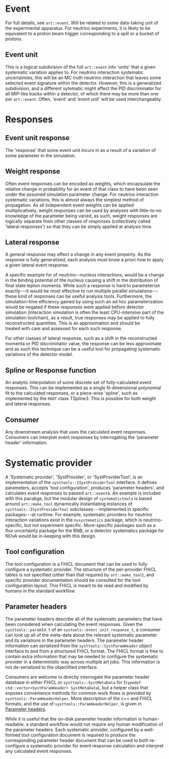 # Event

For full details, see `art::event`. Will be related to some data-taking unit
of the experimental apparatus. For neutrino experiments, it is likely to be
equivalent to a proton beam trigger corresponding to a spill or a bucket of
protons.

## Event unit

This is a logical subdivision of the full `art::event` into 'units' that a
given systematic variation applies to. For neutrino interaction systematic
uncertainties, this will be an MC truth neutrino interaction that leaves some
selected event signature within the detector. However, this is a generalized
subdivision, and a different sytematic might affect the PID discriminator for
all MIP-like tracks within a detector, of which there may be more than one
per `art::event`. Often, 'event' and 'event unit' will be used
interchangeably.

# Responses

## Event unit response

The 'response' that some event unit incurs in as a result of a variation of
some parameter in the simulation.

## Weight response

Often event responses can be encoded as weights, which encapsulate the
relative change in probability for an event of that class to have been seen
under the assumed simulation parameter change. For neutrino interaction
systematic variations, this is almost always the simplest method of
propagation. As all independent event weights can be applied multiplicatively,
weight responses can be used by analyses with little-to-no knowledge of the
parameter being varied, as such, weight responses are logically separate from
other classes of responses (collectively called 'lateral responses') so that
they can be simply applied at analysis time.

## Lateral response

A general response may effect a change in any event property. As the response
is fully generalized, each analysis must know a priori how to apply a given
lateral event response.

A specific example for of neutrino--nucleus interactions, would be a change
in the binding potential of the nucleus causing a shift in the distribution
of final state lepton momenta. While such a response is hard to parameterize
exactly---it would be most effective to run multiple parallel
simulations---these kind of responses can be useful analysis tools.
Furthermore, the simulation-time efficiency gained by using such an ad hoc
parameterization would be negated if these responses were applied before
detector simulation (interaction simulation is often the least CPU-intensive
part of the simulation toolchain), as a result, true responses may be applied
to fully reconstructed quantities. This is an approximation and should be  
treated with care and assessed for each such response.

For other classes of lateral response, such as a shift in the reconstructed
momenta or PID discriminator value, the response can be less approximate and
as such this technique can be a useful tool for propagating systematic
variations of the detector model.

## Spline or Response function

An analytic interpolation of some discrete set of fully-calculated event
responses. This can be implemented as a single N-dimensional polynomial fit to
the calculated responses, or a piece-wise 'spline', such as implemented by the
`ROOT` class TSpline3. This is possible for both weight and lateral responses.

## Consumer

Any downstream analysis that uses the calculated event responses. Consumers
can interpret event responses by interrogating the 'parameter header'
information.

# Systematic provider

A 'Systematic provider', 'SystProvider', or 'SystProviderTool', is an
implementation of the `systtools::ISystProviderTool` interface. It defines
parameters, accepts 'tool configuration', produces 'parameter headers', and
calculates event responses to passed `art::event`s. An example is included
with this pacakge, but the modular design of `systematictools` is based
around `art::make_tool` dynamically instantiating instances of
`systtools::ISystProviderTool` subclasses---implemented in specific
packages---at runtime. For example, systematic providers for neutrino
interaction variations exist in the `nusystematics` package, which is
neutrino-specific, but not experiment specific. More-specific packages such
as a flux uncertainty package for the BNB, or a detector systematics package
for NOvA would be in-keeping with this design.

## Tool configuration

The tool configuration is a FHiCL document that can be used to fully
configure a systematic provider. The structure of the per-provider FHiCL
tables is not specified (other than that required by `art::make_tool`), and
specific provider documentation should be consulted for the tool
configuration layout. This FHiCL is meant to be read and modified by humans
in the standard workflow.

## Parameter headers

The parameter headers describe all of the systematic parameters that have
been considered when calculating the event responses. Given the
`systtools::paramId_t` of an `systools::event_unit_response_t`, a consumer
can look up all of the meta-data about the relevant systematic parameter and
its variations in the parameter headers. The parameter header information can
serialized from the `systtools::SystParamHeader` object interface to and from
a structured FHiCL format. The FHiCL format is free to contain extra
information that may be needed to configure the systematic provider in a
deterministic way across multiple art jobs. This information is not
de-serialized to the objectified interface.

Consumers are welcome to directly interrogate the parameter header database
in either FHiCL or `systtools::SystMetaData` for
(`typedef std::vector<SystParamHeader> SystMetaData`), but a helper class
that exposes convenience methods for common work flows is provided by
`systtools::ParamHeaderHelper`. More description of the c++ and FHiCL
formats, and the use of `systtools::ParamHeaderHelper`, is given in
[Parameter headers](ParameterHeaders.md).

While it is useful that the on-disk parameter header information is
human-readable, a standard workflow would not require any human modification
of the parameter headers. Each systematic provider, configured by a
well-formed tool configuration document is required to produce the
corresponding parameter header document that can be used to both re-configure
a systematic provider for event response calculation and interpret any
calculated event responses.

